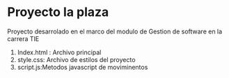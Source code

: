 # Proyecto la plaza
Proyecto desarrolado en el marco del modulo de Gestion de software en la carrera TIE
1. Index.html : Archivo principal
2. style.css: Archivo de estilos del proyecto
3. script.js:Metodos javascript de moviminentos
